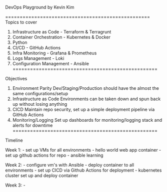 DevOps Playground by Kevin Kim

==================================================
Topics to cover
1. Infrastructure as Code - Terraform & Terragrunt
2. Container Orchestration -  Kubernetes & Docker
3. Python
4. CI/CD - GitHub Actions
5. Infra Monitoring - Grafana & Prometheus
6. Logs Management - Loki
7. Configuration Management - Ansible
==================================================

Objectives
1. Environment Parity
    Dev/Staging/Production should have the almost the same configurations/setup
2. Infrastructure as Code
    Environments can be taken down and spun back up without losing anything
3. CICD
    Maintain repo security, set up a simple deployment pipeline via GitHub Actions
4. Monitoring/Logging
    Set up dashboards for monitoring/logging stack and alerts for downtime
==================================================

Timeline

Week 1:
    - set up VMs for all environments
    - hello world web app container
    - set up github actions for repo
    - ansible learning

Week 2:
    - configure vm's with Ansible
    - deploy container to all environments
    - set up CICD via Github Actions for deployment
    - kubernetes cluster set up and deploy container

Week 3:
    - 
